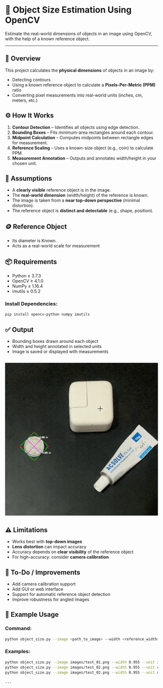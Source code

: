 # 📏 Object Size Estimation Using OpenCV

Estimate the real-world dimensions of objects in an image using OpenCV, with the help of a known reference object.

---

## 🧠 Overview

This project calculates the **physical dimensions** of objects in an image by:

- Detecting contours
- Using a known reference object to calculate a **Pixels-Per-Metric (PPM)** ratio
- Converting pixel measurements into real-world units (inches, cm, meters, etc.)

## ⚙️ How It Works

1. **Contour Detection** – Identifies all objects using edge detection.
2. **Bounding Boxes** – Fits minimum-area rectangles around each contour.
3. **Midpoint Calculation** – Computes midpoints between rectangle edges for measurement.
4. **Reference Scaling** – Uses a known-size object (e.g., coin) to calculate PPM.
5. **Measurement Annotation** – Outputs and annotates width/height in your chosen unit.

## 🧾 Assumptions

- A **clearly visible** reference object is in the image.
- The **real-world dimension** (width/height) of the reference is known.
- The image is taken from a **near top-down perspective** (minimal distortion).
- The reference object is **distinct and detectable** (e.g., shape, position).


## 🪙 Reference Object


- Its diameter is Known.
- Acts as a real-world scale for measurement


## 📦 Requirements

- Python ≥ 3.7.3  
- OpenCV ≥ 4.1.0  
- NumPy ≥ 1.16.4  
- imutils ≥ 0.5.2  

### Install Dependencies:

```bash
pip install opencv-python numpy imutils

```
## ✅ Output

- Bounding boxes drawn around each object  
- Width and height annotated in selected units  
- Image is saved or displayed with measurements  

![Object Dimensions Example](test_01.gif)
---
## ⚠️ Limitations

- Works best with **top-down images**
- **Lens distortion** can impact accuracy
- Accuracy depends on **clear visibility** of the reference object
- For high-accuracy: consider **camera calibration**


## 📌 To-Do / Improvements

- Add camera calibration support
- Add GUI or web interface
- Support for automatic reference object detection
- Improve robustness for angled images


## 🧪 Example Usage

### Command:

```bash
python object_size.py --image <path_to_image> --width <reference_width> --unit <unit>
```

### Examples:

```bash
python object_size.py --image images/test_01.png --width 0.955 --unit inches
python object_size.py --image images/test_02.png --width 0.955 --unit cm
python object_size.py --image images/test_02.png --width 0.955 --unit meters

---



